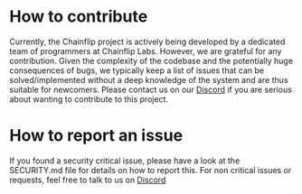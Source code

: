 # How to contribute

Currently, the Chainflip project is actively being developed by a dedicated team of programmers at Chainflip Labs. However, we are grateful for any contribution. Given the complexity of the codebase and the potentially huge consequences of bugs, we typically keep a list of issues that can be solved/implemented without a deep knowledge of the system and are thus suitable for newcomers.
Please contact us on our [Discord](https://discord.gg/chainflip-community) if you are serious about wanting to contribute to this project.

# How to report an issue

If you found a security critical issue, please have a look at the SECURITY.md file for details on how to report this.
For non critical issues or requests, feel free to talk to us on [Discord](https://discord.gg/chainflip-community)